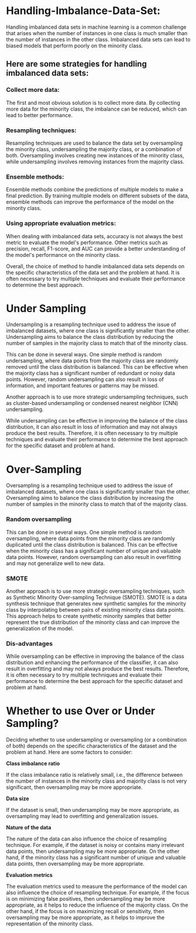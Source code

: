 # Handling-Imbalance-Data-Set:

Handling imbalanced data sets in machine learning is a common challenge that arises when the number of instances in one class is much smaller than the number of instances in the other class. Imbalanced data sets can lead to biased models that perform poorly on the minority class.


## Here are some strategies for handling imbalanced data sets:

### Collect more data: 
The first and most obvious solution is to collect more data. By collecting more data for the minority class, the imbalance can be reduced, which can lead to better performance.

### Resampling techniques:
Resampling techniques are used to balance the data set by oversampling the minority class, undersampling the majority class, or a combination of both. Oversampling involves creating new instances of the minority class, while undersampling involves removing instances from the majority class.

### Ensemble methods: 
Ensemble methods combine the predictions of multiple models to make a final prediction. By training multiple models on different subsets of the data, ensemble methods can improve the performance of the model on the minority class.

### Using appropriate evaluation metrics: 
When dealing with imbalanced data sets, accuracy is not always the best metric to evaluate the model's performance. Other metrics such as precision, recall, F1-score, and AUC can provide a better understanding of the model's performance on the minority class.

Overall, the choice of method to handle imbalanced data sets depends on the specific characteristics of the data set and the problem at hand. It is often necessary to try multiple techniques and evaluate their performance to determine the best approach.


# Under Sampling
Undersampling is a resampling technique used to address the issue of imbalanced datasets, where one class is significantly smaller than the other. Undersampling aims to balance the class distribution by reducing the number of samples in the majority class to match that of the minority class.

This can be done in several ways. One simple method is random undersampling, where data points from the majority class are randomly removed until the class distribution is balanced. This can be effective when the majority class has a significant number of redundant or noisy data points. 
However, random undersampling can also result in loss of information, and important features or patterns may be missed.

Another approach is to use more strategic undersampling techniques, such as cluster-based undersampling or condensed nearest neighbor (CNN) undersampling.

While undersampling can be effective in improving the balance of the class distribution, it can also result in loss of information and may not always produce the best results. Therefore, it is often necessary to try multiple techniques and evaluate their performance to determine the best approach for the specific dataset and problem at hand.

# Over-Sampling
Oversampling is a resampling technique used to address the issue of imbalanced datasets, where one class is significantly smaller than the other. Oversampling aims to balance the class distribution by increasing the number of samples in the minority class to match that of the majority class.

### Random oversampling
This can be done in several ways. One simple method is random oversampling, where data points from the minority class are randomly duplicated until the class distribution is balanced. This can be effective when the minority class has a significant number of unique and valuable data points. However, random oversampling can also result in overfitting and may not generalize well to new data.

### SMOTE
Another approach is to use more strategic oversampling techniques, such as Synthetic Minority Over-sampling Technique (SMOTE). SMOTE is a data synthesis technique that generates new synthetic samples for the minority class by interpolating between pairs of existing minority class data points. This approach helps to create synthetic minority samples that better represent the true distribution of the minority class and can improve the generalization of the model.

### Dis-advantages
While oversampling can be effective in improving the balance of the class distribution and enhancing the performance of the classifier, it can also result in overfitting and may not always produce the best results. Therefore, it is often necessary to try multiple techniques and evaluate their performance to determine the best approach for the specific dataset and problem at hand.



# Whether to use Over or Under Sampling?
Deciding whether to use undersampling or oversampling (or a combination of both) depends on the specific characteristics of the dataset and the problem at hand. Here are some factors to consider:

__Class imbalance ratio__

If the class imbalance ratio is relatively small, i.e., the difference between the number of instances in the minority class and majority class is not very significant, then oversampling may be more appropriate.

__Data size__

If the dataset is small, then undersampling may be more appropriate, as oversampling may lead to overfitting and generalization issues.

__Nature of the data__

The nature of the data can also influence the choice of resampling technique. For example, if the dataset is noisy or contains many irrelevant data points, then undersampling may be more appropriate. On the other hand, if the minority class has a significant number of unique and valuable data points, then oversampling may be more appropriate.

__Evaluation metrics__

The evaluation metrics used to measure the performance of the model can also influence the choice of resampling technique. For example, if the focus is on minimizing false positives, then undersampling may be more appropriate, as it helps to reduce the influence of the majority class. On the other hand, if the focus is on maximizing recall or sensitivity, then oversampling may be more appropriate, as it helps to improve the representation of the minority class.

